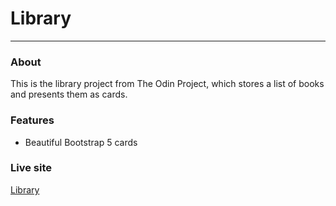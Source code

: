 # Library
---
### About
This is the library project from The Odin Project, which stores a list of books and presents them as cards.

### Features
* Beautiful Bootstrap 5 cards

### Live site
[Library](https://jfaldridge.github.io/library/)